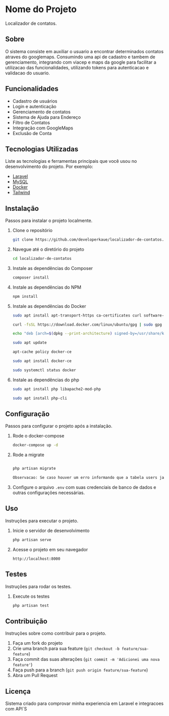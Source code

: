 # Nome do Projeto

Localizador de contatos.

## Sobre

O sistema consiste em auxiliar o usuario a encontrar determinados contatos atraves do googlemaps.
Consumindo uma api de cadastro e tambem de gerenciamento, integrando com viacep e maps da google para facilitar
a utilizacao das funcionalidades, utilizando tokens para autenticacao e validacao do usuario.

## Funcionalidades


- Cadastro de usuários
- Login e autenticação
- Gerenciamento de contatos
- Sistema de Ajuda para Endereço
- Filtro de Contatos
- Integração com GoogleMaps
- Exclusão de Conta

## Tecnologias Utilizadas

Liste as tecnologias e ferramentas principais que você usou no desenvolvimento do projeto. Por exemplo:

- [Laravel](https://laravel.com/)
- [MySQL](https://www.mysql.com/)
- [Docker](https://www.docker.com/)
- [Tailwind](https://tailwindcss.com/)

## Instalação

Passos para instalar o projeto localmente.

1. Clone o repositório
    ```bash
    git clone https://github.com/developerkaue/localizador-de-contatos.git
    ```
2. Navegue até o diretório do projeto
    ```bash
    cd localizador-de-contatos
    ```
3. Instale as dependências do Composer
    ```bash
    composer install
    ```
4. Instale as dependências do NPM
    ```bash
    npm install
    ```
5. Instale as dependências do Docker
    ```bash
    sudo apt install apt-transport-https ca-certificates curl software-properties-common

    curl -fsSL https://download.docker.com/linux/ubuntu/gpg | sudo gpg --dearmor -o /usr/share/keyrings/docker-archive-keyring.gpg

    echo "deb [arch=$(dpkg --print-architecture) signed-by=/usr/share/keyrings/docker-archive-keyring.gpg] https://download.docker.com/linux/ubuntu $(lsb_release -cs) stable" | sudo tee /etc/apt/sources.list.d/docker.list > /dev/null

    sudo apt update

    apt-cache policy docker-ce

    sudo apt install docker-ce

    sudo systemctl status docker
    ```
6. Instale as dependências do php
    ```bash
    sudo apt install php libapache2-mod-php

    sudo apt install php-cli


    ```          

## Configuração

Passos para configurar o projeto após a instalação.

1. Rode o docker-compose
    ```bash
    docker-compose up -d
    ```
2. Rode a migrate
    ```bash

    php artisan migrate

    Observacao: Se caso houver um erro informando que a tabela users ja existe, abra seu gerenciador mysql e de um drop na tabela e rode a migrate novamente e tudo ira funcionar.

    ```
3. Configure o arquivo `.env` com suas credenciais de banco de dados e outras configurações necessárias.


## Uso

Instruções para executar o projeto.

1. Inicie o servidor de desenvolvimento
    ```bash
    php artisan serve
    ```

2. Acesse o projeto em seu navegador
    ```
    http://localhost:8000
    ```

## Testes

Instruções para rodar os testes.

1. Execute os testes
    ```bash
    php artisan test
    ```

## Contribuição

Instruções sobre como contribuir para o projeto.

1. Faça um fork do projeto
2. Crie uma branch para sua feature (`git checkout -b feature/sua-feature`)
3. Faça commit das suas alterações (`git commit -m 'Adicionei uma nova feature'`)
4. Faça push para a branch (`git push origin feature/sua-feature`)
5. Abra um Pull Request

## Licença

Sistema criado para comprovar minha experiencia em Laravel e integracoes com API`S